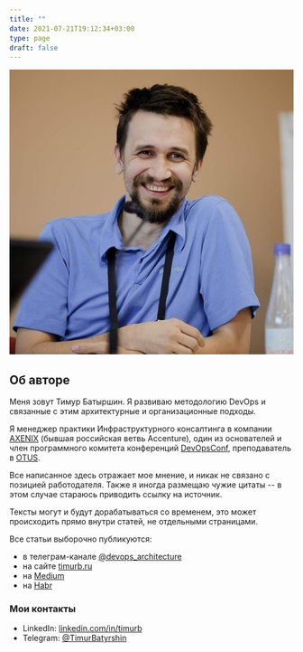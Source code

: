 ```yaml
---
title: ""
date: 2021-07-21T19:12:34+03:00
type: page
draft: false
---
```


![Timur Batyrshin](/images/photo.jpg#photofloatright)

## Об авторе

Меня зовут Тимур Батыршин.
Я развиваю методологию DevOps и связанные с этим архитектурные и организационные подходы.

Я менеджер практики Инфраструктурного консалтинга в компании [AXENIX](https://axenix.pro/) (бывшая российская ветвь Accenture),
один из основателей и член программного комитета конференций [DevOpsConf](https://devopsconf.io/), преподаватель в [OTUS](https://otus.ru).

Все написанное здесь отражает мое мнение, и никак не связано с позицией работодателя.
Также я иногда размещаю чужие цитаты -- в этом случае стараюсь приводить ссылку на источник.

Тексты могут и будут дорабатываться со временем, это может происходить прямо внутри статей, не отдельными страницами.

Все статьи выборочно публикуются:
- в телеграм-канале [@devops_architecture](https://t.me/devops_architecture)
- на сайте [timurb.ru](https://timurb.ru/)
- на [Medium](https://timurbatyrshin.medium.com/)
- на [Habr](https://habr.com/ru/users/erthad/posts/)

### Мои контакты

* LinkedIn: [linkedin.com/in/timurb](https://linkedin.com/in/timurb)
* Telegram: [@TimurBatyrshin](https://t.me/TimurBatyrshin)
